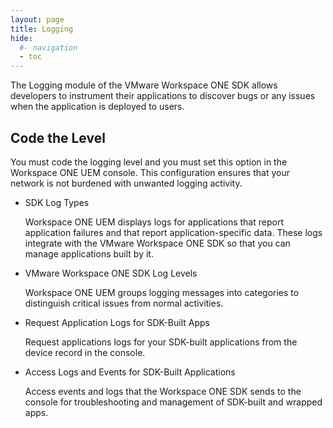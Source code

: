 ```yaml
---
layout: page
title: Logging
hide:
  #- navigation
  - toc
---
```


The Logging module of the VMware Workspace ONE SDK allows developers to instrument their applications to discover bugs or any issues when the application is deployed to users.

## Code the Level

You must code the logging level and you must set this option in the Workspace ONE UEM console. This configuration ensures that your network is not burdened with unwanted logging activity.

* SDK Log Types
  
  Workspace ONE UEM displays logs for applications that report application failures and that report application-specific data. These logs integrate with the VMware Workspace ONE SDK so that you can manage applications built by it.
* VMware Workspace ONE SDK Log Levels
  
  Workspace ONE UEM groups logging messages into categories to distinguish critical issues from normal activities.
* Request Application Logs for SDK-Built Apps
  
  Request applications logs for your SDK-built applications from the device record in the console.
* Access Logs and Events for SDK-Built Applications
  
  Access events and logs that the Workspace ONE SDK sends to the console for troubleshooting and management of SDK-built and wrapped apps.